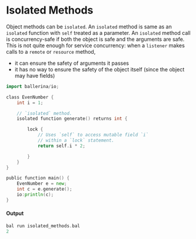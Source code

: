 # Isolated Methods

 Object methods can be `isolated`. An `isolated` method is same as an `isolated` function with
 `self` treated as a parameter. An `isolated` method call is concurrency-safe if both the object
 is safe and the arguments are safe. This is not quite enough for service concurrency: when
 a `listener` makes calls to a `remote` or `resource` method,
 <ul>
 <li>it can ensure the safety of arguments it passes</li>
 <li>it has no way to ensure the safety of the object itself (since the object may have fields)</li>
 </ul>

```go
import ballerina/io;

class EvenNumber {
    int i = 1;

    // `isolated` method.
    isolated function generate() returns int {

        lock {
            // Uses `self` to access mutable field `i`
            // within a `lock` statement.
            return self.i * 2;

        }
    }
}

public function main() {
    EvenNumber e = new;
    int c = e.generate();
    io:println(c);
}
```

#### Output

```go
bal run isolated_methods.bal
2
```